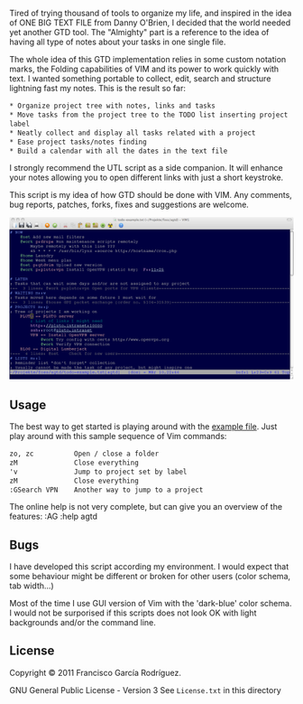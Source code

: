 Tired of trying thousand of tools to organize my life, and inspired in the
idea of ONE BIG TEXT FILE from Danny O'Brien, I decided that the world needed
yet another GTD tool. The "Almighty" part is a reference to the idea of having
all type of notes about your tasks in one single file.

The whole idea of this GTD implementation relies in some custom notation
marks, the Folding capabilities of VIM and its power to work quickly with
text. I wanted something portable to collect, edit, search and structure
lightning fast my notes. This is the result so far:

    * Organize project tree with notes, links and tasks
    * Move tasks from the project tree to the TODO list inserting project label
    * Neatly collect and display all tasks related with a project
    * Ease project tasks/notes finding
    * Build a calendar with all the dates in the text file

I strongly recommend the UTL script as a side companion. It will enhance your
notes allowing you to open different links with just a short keystroke.

This script is my idea of how GTD should be done with VIM. Any comments, bug
reports, patches, forks, fixes and suggestions are welcome.

![screen shot](https://github.com/FGarcia/agtd/raw/master/screenshot.png)

Usage
---------

The best way to get started is playing around with the [example
file](https://github.com/FGarcia/agtd/blob/master/todo-example.txt). Just play
around with this sample sequence of Vim commands:

    zo, zc          Open / close a folder
    zM              Close everything
    'v              Jump to project set by label
    zM              Close everything
    :GSearch VPN    Another way to jump to a project
    
The online help is not very complete, but can give you an overview of the
features: 
    :AG
    :help agtd

Bugs
---------

I have developed this script according my environment. I would expect
that some behaviour might be different or broken for other users
(color schema, tab width...)

Most of the time I use GUI version of Vim with the 'dark-blue' color schema. I
would not be surporised if this scripts does not look OK with light backgrounds
and/or the command line.

License
---------
Copyright © 2011 Francisco García Rodríguez. 

GNU General Public License - Version 3
See `License.txt` in this directory
